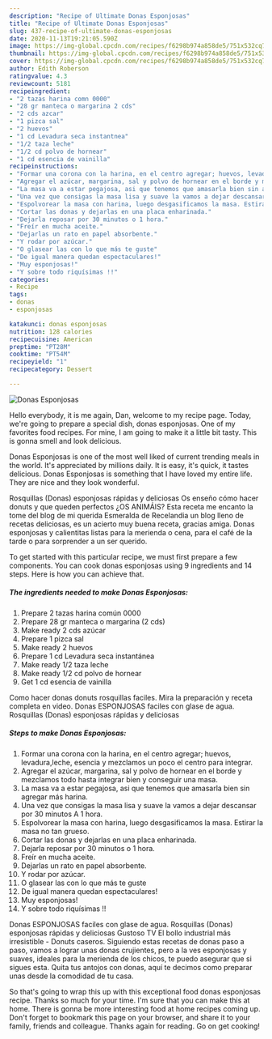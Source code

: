 ```yaml
---
description: "Recipe of Ultimate Donas Esponjosas"
title: "Recipe of Ultimate Donas Esponjosas"
slug: 437-recipe-of-ultimate-donas-esponjosas
date: 2020-11-13T19:21:05.590Z
image: https://img-global.cpcdn.com/recipes/f6298b974a858de5/751x532cq70/donas-esponjosas-foto-principal.jpg
thumbnail: https://img-global.cpcdn.com/recipes/f6298b974a858de5/751x532cq70/donas-esponjosas-foto-principal.jpg
cover: https://img-global.cpcdn.com/recipes/f6298b974a858de5/751x532cq70/donas-esponjosas-foto-principal.jpg
author: Edith Roberson
ratingvalue: 4.3
reviewcount: 5181
recipeingredient:
- "2 tazas harina comn 0000"
- "28 gr manteca o margarina 2 cds"
- "2 cds azcar"
- "1 pizca sal"
- "2 huevos"
- "1 cd Levadura seca instantnea"
- "1/2 taza leche"
- "1/2 cd polvo de hornear"
- "1 cd esencia de vainilla"
recipeinstructions:
- "Formar una corona con la harina, en el centro agregar; huevos, levadura,leche, esencia y mezclamos un poco el centro para integrar."
- "Agregar el azúcar, margarina, sal y polvo de hornear en el borde y mezclamos todo hasta integrar bien y conseguir una masa."
- "La masa va a estar pegajosa, asi que tenemos que amasarla bien sin agregar más harina."
- "Una vez que consigas la masa lisa y suave la vamos a dejar descansar por 30 minutos A 1 hora."
- "Espolvorear la masa con harina, luego desgasificamos la masa. Estirar la masa no tan grueso."
- "Cortar las donas y dejarlas en una placa enharinada."
- "Dejarla reposar por 30 minutos o 1 hora."
- "Freír en mucha aceite."
- "Dejarlas un rato en papel absorbente."
- "Y rodar por azúcar."
- "O glasear las con lo que más te guste"
- "De igual manera quedan espectaculares!"
- "Muy esponjosas!"
- "Y sobre todo riquísimas !!"
categories:
- Recipe
tags:
- donas
- esponjosas

katakunci: donas esponjosas 
nutrition: 128 calories
recipecuisine: American
preptime: "PT28M"
cooktime: "PT54M"
recipeyield: "1"
recipecategory: Dessert

---
```



![Donas Esponjosas](https://img-global.cpcdn.com/recipes/f6298b974a858de5/751x532cq70/donas-esponjosas-foto-principal.jpg)

Hello everybody, it is me again, Dan, welcome to my recipe page. Today, we're going to prepare a special dish, donas esponjosas. One of my favorites food recipes. For mine, I am going to make it a little bit tasty. This is gonna smell and look delicious.

Donas Esponjosas is one of the most well liked of current trending meals in the world. It's appreciated by millions daily. It is easy, it's quick, it tastes delicious. Donas Esponjosas is something that I have loved my entire life. They are nice and they look wonderful.

Rosquillas (Donas) esponjosas rápidas y deliciosas Os enseño cómo hacer donuts y que queden perfectos ¿OS ANIMÁIS? Esta receta me encanto la tome del blog de mi querida Esmeralda de Recelandia un blog lleno de recetas deliciosas, es un acierto muy buena receta, gracias amiga. Donas esponjosas y calientitas listas para la merienda o cena, para el café de la tarde o para sorprender a un ser querido.


To get started with this particular recipe, we must first prepare a few components. You can cook donas esponjosas using 9 ingredients and 14 steps. Here is how you can achieve that.

<!--inarticleads1-->

##### The ingredients needed to make Donas Esponjosas:

1. Prepare 2 tazas harina común 0000
1. Prepare 28 gr manteca o margarina (2 cds)
1. Make ready 2 cds azúcar
1. Prepare 1 pizca sal
1. Make ready 2 huevos
1. Prepare 1 cd Levadura seca instantánea
1. Make ready 1/2 taza leche
1. Make ready 1/2 cd polvo de hornear
1. Get 1 cd esencia de vainilla


Como hacer donas donuts rosquillas faciles. Mira la preparación y receta completa en video. Donas ESPONJOSAS faciles con glase de agua. Rosquillas (Donas) esponjosas rápidas y deliciosas 

<!--inarticleads2-->

##### Steps to make Donas Esponjosas:

1. Formar una corona con la harina, en el centro agregar; huevos, levadura,leche, esencia y mezclamos un poco el centro para integrar.
1. Agregar el azúcar, margarina, sal y polvo de hornear en el borde y mezclamos todo hasta integrar bien y conseguir una masa.
1. La masa va a estar pegajosa, asi que tenemos que amasarla bien sin agregar más harina.
1. Una vez que consigas la masa lisa y suave la vamos a dejar descansar por 30 minutos A 1 hora.
1. Espolvorear la masa con harina, luego desgasificamos la masa. Estirar la masa no tan grueso.
1. Cortar las donas y dejarlas en una placa enharinada.
1. Dejarla reposar por 30 minutos o 1 hora.
1. Freír en mucha aceite.
1. Dejarlas un rato en papel absorbente.
1. Y rodar por azúcar.
1. O glasear las con lo que más te guste
1. De igual manera quedan espectaculares!
1. Muy esponjosas!
1. Y sobre todo riquísimas !!


Donas ESPONJOSAS faciles con glase de agua. Rosquillas (Donas) esponjosas rápidas y deliciosas Gustoso TV El bollo industrial más irresistible - Donuts caseros. Siguiendo estas recetas de donas paso a paso, vamos a lograr unas donas crujientes, pero a la ves esponjosas y suaves, ideales para la merienda de los chicos, te puedo asegurar que si sigues esta. Quita tus antojos con donas, aquí te decimos como preparar unas desde la comodidad de tu casa. 

So that's going to wrap this up with this exceptional food donas esponjosas recipe. Thanks so much for your time. I'm sure that you can make this at home. There is gonna be more interesting food at home recipes coming up. Don't forget to bookmark this page on your browser, and share it to your family, friends and colleague. Thanks again for reading. Go on get cooking!
